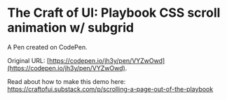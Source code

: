 # The Craft of UI: Playbook CSS scroll animation w/ subgrid

A Pen created on CodePen.

Original URL: [https://codepen.io/jh3y/pen/VYZwOwd](https://codepen.io/jh3y/pen/VYZwOwd).

Read about how to make this demo here: https://craftofui.substack.com/p/scrolling-a-page-out-of-the-playbook